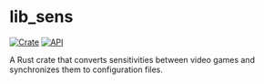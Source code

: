 # lib_sens
[![Crate](https://img.shields.io/crates/v/rand.svg)](https://crates.io/crates/rand)
[![API](https://docs.rs/lib_sens/badge.svg?version=0.1.2)](https://docs.rs/lib_sens)

A Rust crate that converts sensitivities between video games and synchronizes them to configuration files.
